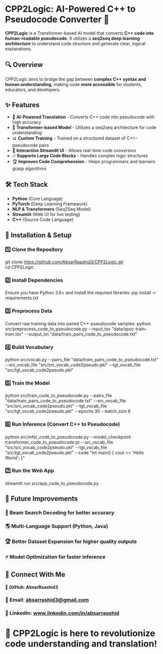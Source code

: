 # **CPP2Logic: AI-Powered C++ to Pseudocode Converter** 🚀  

**CPP2Logic** is a Transformer-based AI model that converts **C++ code into human-readable pseudocode**. It utilizes a **seq2seq deep learning architecture** to understand code structure and generate clear, logical explanations.  

## **🔍 Overview**  
CPP2Logic aims to bridge the gap between **complex C++ syntax and human understanding**, making code **more accessible** for students, educators, and developers.  

## **✨ Features**  
- 🚀 **AI-Powered Translation** - Converts C++ code into pseudocode with high accuracy  
- 🧠 **Transformer-based Model** - Utilizes a seq2seq architecture for code understanding  
- 📊 **Custom Training** - Trained on a structured dataset of C++-pseudocode pairs  
- 🎯 **Interactive Streamlit UI** - Allows real-time code conversion  
- 🔥 **Supports Large Code Blocks** - Handles complex logic structures  
- 🏆 **Improves Code Comprehension** - Helps programmers and learners grasp algorithms  

## **🛠 Tech Stack**  
- **Python** (Core Language)  
- **PyTorch** (Deep Learning Framework)  
- **NLP & Transformers** (Seq2Seq Model)  
- **Streamlit** (Web UI for live testing)  
- **C++** (Source Code Language)  



## **🚀 Installation & Setup**  
### **1️⃣ Clone the Repository**  
git clone https://github.com/AbsarRaashid3/CPP2Logic.git  
cd CPP2Logic

### **2️⃣ Install Dependencies**
Ensure you have Python 3.8+ and install the required libraries:
pip install -r requirements.txt

### **3️⃣ Preprocess Data**
Convert raw training data into paired C++-pseudocode samples:
python src/preprocess_code_to_pseudocode.py --input_tsv "data/spoc-train-train.tsv" --output_txt "data/train_pairs_code_to_pseudocode.txt"

### **4️⃣ Build Vocabulary**
python src/vocab.py --pairs_file "data/train_pairs_code_to_pseudocode.txt" --src_vocab_file "src/src_vocab_code2pseudo.pkl" --tgt_vocab_file "src/tgt_vocab_code2pseudo.pkl"

### **5️⃣ Train the Model**
python src/train_code_to_pseudocode.py --pairs_file "data/train_pairs_code_to_pseudocode.txt" --src_vocab_file "src/src_vocab_code2pseudo.pkl" --tgt_vocab_file "src/tgt_vocab_code2pseudo.pkl" --epochs 30 --batch_size 8

### **6️⃣ Run Inference (Convert C++ to Pseudocode)**
python src/infer_code_to_pseudocode.py --model_checkpoint transformer_code_to_pseudocode.pt --src_vocab_file "src/src_vocab_code2pseudo.pkl" --tgt_vocab_file "src/tgt_vocab_code2pseudo.pkl" --code "int main() { cout << 'Hello World'; }"

### **7️⃣ Run the Web App**
streamlit run src/app_code_to_pseudocode.py


## 📌 Future Improvements
### 🔄 Beam Search Decoding for better accuracy
### 🌎 Multi-Language Support (Python, Java)
### 🏆 Better Dataset Expansion for higher quality outputs
### ⚡ Model Optimization for faster inference

## 📩 Connect With Me
#### 💼 GitHub: AbsarRaashid3
### 📧 Email: absarrashid3@gmail.com
### 🔗 LinkedIn: www.linkedin.com/in/absarraashid

# 🚀 CPP2Logic is here to revolutionize code understanding and translation!

